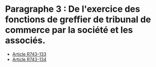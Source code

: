 # Paragraphe 3 : De l'exercice des fonctions de greffier de tribunal de commerce par la société et les associés.

- [Article R743-133](article-r743-133.md)
- [Article R743-134](article-r743-134.md)
